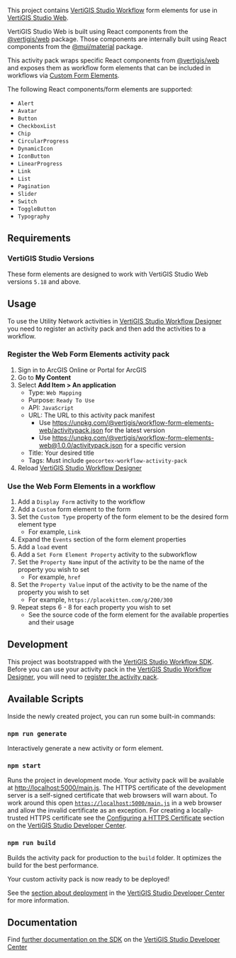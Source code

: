 This project contains [VertiGIS Studio Workflow](https://vertigisstudio.com/products/vertigis-studio-workflow/) form elements for use in [VertiGIS Studio Web](https://vertigisstudio.com/products/vertigis-studio-web/).

VertiGIS Studio Web is built using React components from the [@vertigis/web](https://www.npmjs.com/package/@vertigis/web) package. Those components are internally built using React components from the [@mui/material](https://www.npmjs.com/package/@mui/material) package.

This activity pack wraps specific React components from [@vertigis/web](https://www.npmjs.com/package/@vertigis/web) and exposes them as workflow form elements that can be included in workflows via [Custom Form Elements](https://docs.vertigisstudio.com/workflow/latest/help/Default.htm#wf5/help/form-elements/custom.htm#Custom_Form_Elements?TocPath=Forms%257CForm%2520Element%2520Reference%257CCustom%2520Form%2520Elements%257C_____0).

The following React components/form elements are supported:
- `Alert`
- `Avatar`
- `Button`
- `CheckboxList`
- `Chip`
- `CircularProgress`
- `DynamicIcon`
- `IconButton`
- `LinearProgress`
- `Link`
- `List`
- `Pagination`
- `Slider`
- `Switch`
- `ToggleButton`
- `Typography`

## Requirements

### VertiGIS Studio Versions

These form elements are designed to work with VertiGIS Studio Web versions `5.18` and above.

## Usage
To use the Utility Network activities in [VertiGIS Studio Workflow Designer](https://apps.vertigisstudio.com/workflow/designer/) you need to register an activity pack and then add the activities to a workflow.

### Register the Web Form Elements activity pack

1. Sign in to ArcGIS Online or Portal for ArcGIS
1. Go to **My Content**
1. Select **Add Item > An application**
    - Type: `Web Mapping`
    - Purpose: `Ready To Use`
    - API: `JavaScript`
    - URL: The URL to this activity pack manifest
        - Use https://unpkg.com/@vertigis/workflow-form-elements-web/activitypack.json for the latest version
        - Use https://unpkg.com/@vertigis/workflow-form-elements-web@1.0.0/activitypack.json for a specific version
    - Title: Your desired title
    - Tags: Must include `geocortex-workflow-activity-pack`
1. Reload [VertiGIS Studio Workflow Designer](https://apps.vertigisstudio.com/workflow/designer/)

### Use the Web Form Elements in a workflow

1. Add a `Display Form` activity to the workflow
1. Add a `Custom` form element to the form
1. Set the `Custom Type` property of the form element to be the desired form element type
   - For example, `Link`
1. Expand the `Events` section of the form element properties
1. Add a `load` event
1. Add a `Set Form Element Property` activity to the subworkflow
1. Set the `Property Name` input of the activity to be the name of the property you wish to set
   - For example, `href`
1. Set the `Property Value` input of the activity to be the name of the property you wish to set
   - For example, `https://placekitten.com/g/200/300`
1. Repeat steps 6 - 8 for each property you wish to set
   - See the source code of the form element for the available properties and their usage

## Development

This project was bootstrapped with the [VertiGIS Studio Workflow SDK](https://github.com/geocortex/vertigis-workflow-sdk). Before you can use your activity pack in the [VertiGIS Studio Workflow Designer](https://apps.vertigisstudio.com/workflow/designer/), you will need to [register the activity pack](https://developers.vertigisstudio.com/docs/workflow/sdk-web-overview#register-the-activity-pack).

## Available Scripts

Inside the newly created project, you can run some built-in commands:

### `npm run generate`

Interactively generate a new activity or form element.

### `npm start`

Runs the project in development mode. Your activity pack will be available at [http://localhost:5000/main.js](http://localhost:5000/main.js). The HTTPS certificate of the development server is a self-signed certificate that web browsers will warn about. To work around this open [`https://localhost:5000/main.js`](https://localhost:5000/main.js) in a web browser and allow the invalid certificate as an exception. For creating a locally-trusted HTTPS certificate see the [Configuring a HTTPS Certificate](https://developers.vertigisstudio.com/docs/workflow/sdk-web-overview/#configuring-a-https-certificate) section on the [VertiGIS Studio Developer Center](https://developers.vertigisstudio.com/docs/workflow/overview/).

### `npm run build`

Builds the activity pack for production to the `build` folder. It optimizes the build for the best performance.

Your custom activity pack is now ready to be deployed!

See the [section about deployment](https://developers.vertigisstudio.com/docs/workflow/sdk-web-overview/#deployment) in the [VertiGIS Studio Developer Center](https://developers.vertigisstudio.com/docs/workflow/overview/) for more information.

## Documentation

Find [further documentation on the SDK](https://developers.vertigisstudio.com/docs/workflow/sdk-web-overview/) on the [VertiGIS Studio Developer Center](https://developers.vertigisstudio.com/docs/workflow/overview/)
